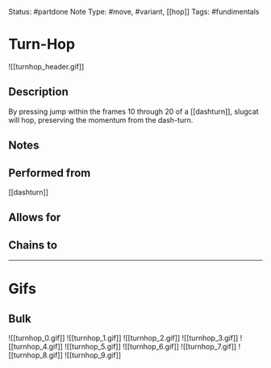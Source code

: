Status: #partdone
Note Type: #move, #variant, [[hop]]
Tags: #fundimentals

# Turn-Hop
![[turnhop_header.gif]]
## Description
By pressing jump within the frames 10 through 20 of a [[dashturn]], slugcat will hop, preserving the momentum from the dash-turn.

## Notes


## Performed from
[[dashturn]]

## Allows for


## Chains to


___
# Gifs
## Bulk
![[turnhop_0.gif]]
![[turnhop_1.gif]]
![[turnhop_2.gif]]
![[turnhop_3.gif]]
![[turnhop_4.gif]]
![[turnhop_5.gif]]
![[turnhop_6.gif]]
![[turnhop_7.gif]]
![[turnhop_8.gif]]
![[turnhop_9.gif]]